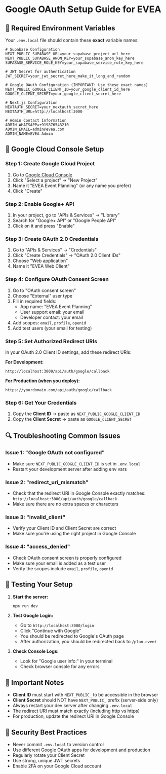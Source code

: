 # Google OAuth Setup Guide for EVEA

## 🔧 Required Environment Variables

Your `.env.local` file should contain these **exact** variable names:

```env
# Supabase Configuration
NEXT_PUBLIC_SUPABASE_URL=your_supabase_project_url_here
NEXT_PUBLIC_SUPABASE_ANON_KEY=your_supabase_anon_key_here
SUPABASE_SERVICE_ROLE_KEY=your_supabase_service_role_key_here

# JWT Secret for authentication
JWT_SECRET=your_jwt_secret_here_make_it_long_and_random

# Google OAuth Configuration (IMPORTANT: Use these exact names)
NEXT_PUBLIC_GOOGLE_CLIENT_ID=your_google_client_id_here
GOOGLE_CLIENT_SECRET=your_google_client_secret_here

# Next.js Configuration
NEXTAUTH_SECRET=your_nextauth_secret_here
NEXTAUTH_URL=http://localhost:3000

# Admin Contact Information
ADMIN_WHATSAPP=+919876543210
ADMIN_EMAIL=admin@evea.com
ADMIN_NAME=EVEA Admin
```

## 🚀 Google Cloud Console Setup

### Step 1: Create Google Cloud Project
1. Go to [Google Cloud Console](https://console.cloud.google.com/)
2. Click "Select a project" → "New Project"
3. Name it "EVEA Event Planning" (or any name you prefer)
4. Click "Create"

### Step 2: Enable Google+ API
1. In your project, go to "APIs & Services" → "Library"
2. Search for "Google+ API" or "Google People API"
3. Click on it and press "Enable"

### Step 3: Create OAuth 2.0 Credentials
1. Go to "APIs & Services" → "Credentials"
2. Click "Create Credentials" → "OAuth 2.0 Client IDs"
3. Choose "Web application"
4. Name it "EVEA Web Client"

### Step 4: Configure OAuth Consent Screen
1. Go to "OAuth consent screen"
2. Choose "External" user type
3. Fill in required fields:
   - App name: "EVEA Event Planning"
   - User support email: your email
   - Developer contact: your email
4. Add scopes: `email`, `profile`, `openid`
5. Add test users (your email for testing)

### Step 5: Set Authorized Redirect URIs
In your OAuth 2.0 Client ID settings, add these redirect URIs:

**For Development:**
```
http://localhost:3000/api/auth/google/callback
```

**For Production (when you deploy):**
```
https://yourdomain.com/api/auth/google/callback
```

### Step 6: Get Your Credentials
1. Copy the **Client ID** → paste as `NEXT_PUBLIC_GOOGLE_CLIENT_ID`
2. Copy the **Client Secret** → paste as `GOOGLE_CLIENT_SECRET`

## 🔍 Troubleshooting Common Issues

### Issue 1: "Google OAuth not configured"
- Make sure `NEXT_PUBLIC_GOOGLE_CLIENT_ID` is set in `.env.local`
- Restart your development server after adding env vars

### Issue 2: "redirect_uri_mismatch"
- Check that the redirect URI in Google Console exactly matches:
  `http://localhost:3000/api/auth/google/callback`
- Make sure there are no extra spaces or characters

### Issue 3: "invalid_client"
- Verify your Client ID and Client Secret are correct
- Make sure you're using the right project in Google Console

### Issue 4: "access_denied"
- Check OAuth consent screen is properly configured
- Make sure your email is added as a test user
- Verify the scopes include `email`, `profile`, `openid`

## 🧪 Testing Your Setup

1. **Start the server:**
   ```bash
   npm run dev
   ```

2. **Test Google Login:**
   - Go to `http://localhost:3000/login`
   - Click "Continue with Google"
   - You should be redirected to Google's OAuth page
   - After authorization, you should be redirected back to `/plan-event`

3. **Check Console Logs:**
   - Look for "Google user info:" in your terminal
   - Check browser console for any errors

## 📝 Important Notes

- **Client ID** must start with `NEXT_PUBLIC_` to be accessible in the browser
- **Client Secret** should NOT have `NEXT_PUBLIC_` prefix (server-side only)
- Always restart your dev server after changing `.env.local`
- The redirect URI must match exactly (including http vs https)
- For production, update the redirect URI in Google Console

## 🚨 Security Best Practices

- Never commit `.env.local` to version control
- Use different Google OAuth apps for development and production
- Regularly rotate your Client Secret
- Use strong, unique JWT secrets
- Enable 2FA on your Google Cloud account

